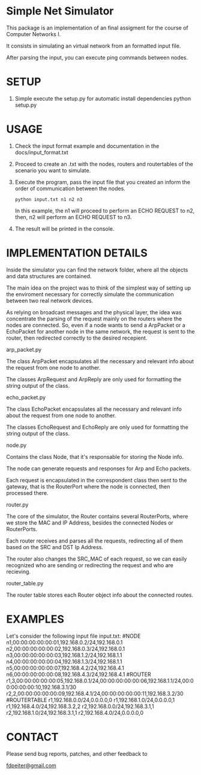 Simple Net Simulator
======================

This package is an implementation of an final assigment for the course of Computer Networks I.

It consists in simulating an virtual network from an formatted input file.

After parsing the input, you can execute ping commands between nodes.

SETUP
=====

 1. Simple execute the setup.py for automatic install dependencies
      python setup.py

USAGE
=====
 
 1. Check the input format example and documentation in the docs/input_format.txt
 
 2. Proceed to create an .txt with the nodes, routers and routertables of the scenario you want to simulate.
 
 3. Execute the program, pass the input file that you created an inform the order of communication between the nodes.
 
        python input.txt n1 n2 n3
 
    In this example, the n1 will proceed to perform an ECHO REQUEST to n2, then, n2 will perform an ECHO REQUEST to n3.
    
 4. The result will be printed in the console.
 
IMPLEMENTATION DETAILS
======================

Inside the simulator you can find the network folder, where all the objects and data structures are contained.

The main idea on the project was to think of the simplest way of setting up the enviroment necessary for correctly simulate the communication between two real network devices.

As relying on broadcast messages and the physical layer, the idea was concentrate the parsing of the request mainly on the routers where the nodes are connected. So, even if a node wants to send a ArpPacket or a EchoPacket for another node in the same network, the request is sent to the router, then redirected correctly to the desired recepient.

arp_packet.py

The class ArpPacket encapsulates all the necessary and relevant info about the request from one node to another.

The classes ArpRequest and ArpReply are only used for formatting the string output of the class.


echo_packet.py

The class EchoPacket encapsulates all the necessary and relevant info about the request from one node to another.

The classes EchoRequest and EchoReply are only used for formatting the string output of the class.


node.py

Contains the class Node, that it's responsable for storing the Node info.

The node can generate requests and responses for Arp and Echo packets.

Each request is encapsulated in the correspondent class then sent to the gateway, that is the RouterPort where the node is connected, then processed there.


router.py

The core of the simulator, the Router contains several RouterPorts, where we store the MAC and IP Address, besides the connected Nodes or RouterPorts.

Each router receives and parses all the requests, redirecting all of them based on the SRC and DST Ip Address. 

The router also changes the SRC_MAC of each request, so we can easily recognized who are sending or redirecting the request and who are recieving.


router_table.py

The router table stores each Router object info about the connected routes.


EXAMPLES
========

Let's consider the following input file input.txt:
#NODE
n1,00:00:00:00:00:01,192.168.0.2/24,192.168.0.1
n2,00:00:00:00:00:02,192.168.0.3/24,192.168.0.1
n3,00:00:00:00:00:03,192.168.1.2/24,192.168.1.1
n4,00:00:00:00:00:04,192.168.1.3/24,192.168.1.1
n5,00:00:00:00:00:07,192.168.4.2/24,192.168.4.1
n6,00:00:00:00:00:08,192.168.4.3/24,192.168.4.1
#ROUTER
r1,3,00:00:00:00:00:05,192.168.0.1/24,00:00:00:00:00:06,192.168.1.1/24,00:00:00:00:00:10,192.168.3.1/30
r2,2,00:00:00:00:00:09,192.168.4.1/24,00:00:00:00:00:11,192.168.3.2/30
#ROUTERTABLE
r1,192.168.0.0/24,0.0.0.0,0
r1,192.168.1.0/24,0.0.0.0,1
r1,192.168.4.0/24,192.168.3.2,2
r2,192.168.0.0/24,192.168.3.1,1
r2,192.168.1.0/24,192.168.3.1,1
r2,192.168.4.0/24,0.0.0.0,0


CONTACT
=======

Please send bug reports, patches, and other feedback to

  fdpeiter@gmail.com
